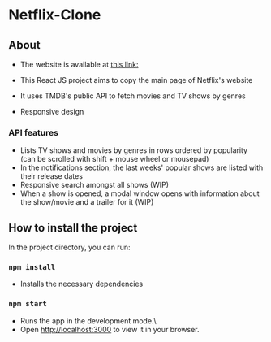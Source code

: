 # Netflix-Clone

## About
- The website is available at [this link:](https://netflix-frontend-clone-alpha.vercel.app/)

- This React JS project aims to copy the main page of Netflix's website
- It uses TMDB's public API to fetch movies and TV shows by genres
- Responsive design

### API features
- Lists TV shows and movies by genres in rows ordered by popularity (can be scrolled with shift + mouse wheel or mousepad)
- In the notifications section, the last weeks' popular shows are listed with their release dates
- Responsive search amongst all shows (WIP)
- When a show is opened, a modal window opens with information about the show/movie and a trailer for it (WIP)

## How to install the project

In the project directory, you can run:

### `npm install`

- Installs the necessary dependencies

### `npm start`

- Runs the app in the development mode.\
- Open [http://localhost:3000](http://localhost:3000) to view it in your browser.
